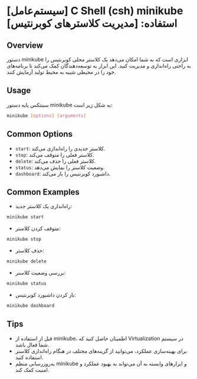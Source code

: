 # [سیستم‌عامل] C Shell (csh) minikube استفاده: [مدیریت کلاسترهای کوبرنتیس]

## Overview
دستور minikube ابزاری است که به شما امکان می‌دهد یک کلاستر محلی کوبرنتیس را به راحتی راه‌اندازی و مدیریت کنید. این ابزار به توسعه‌دهندگان کمک می‌کند تا برنامه‌های خود را در محیطی شبیه به محیط تولید آزمایش کنند.

## Usage
سینتکس پایه دستور minikube به شکل زیر است:

```bash
minikube [options] [arguments]
```

## Common Options
- `start`: کلاستر جدیدی را راه‌اندازی می‌کند.
- `stop`: کلاستر فعلی را متوقف می‌کند.
- `delete`: کلاستر فعلی را حذف می‌کند.
- `status`: وضعیت کلاستر را نمایش می‌دهد.
- `dashboard`: داشبورد کوبرنتیس را باز می‌کند.

## Common Examples
- راه‌اندازی یک کلاستر جدید:
```bash
minikube start
```

- متوقف کردن کلاستر:
```bash
minikube stop
```

- حذف کلاستر:
```bash
minikube delete
```

- بررسی وضعیت کلاستر:
```bash
minikube status
```

- باز کردن داشبورد کوبرنتیس:
```bash
minikube dashboard
```

## Tips
- قبل از استفاده از minikube، اطمینان حاصل کنید که Virtualization در سیستم شما فعال باشد.
- برای بهینه‌سازی عملکرد، می‌توانید از گزینه‌های مختلف در هنگام راه‌اندازی کلاستر استفاده کنید.
- به‌روزرسانی منظم minikube و ابزارهای وابسته به آن می‌تواند به بهبود عملکرد و امنیت کمک کند.